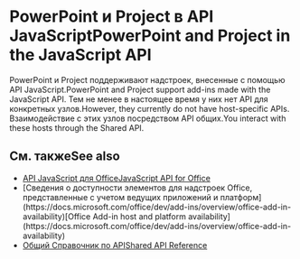 # <a name="powerpoint-and-project-in-the-javascript-api"></a><span data-ttu-id="ea0f5-101">PowerPoint и Project в API JavaScript</span><span class="sxs-lookup"><span data-stu-id="ea0f5-101">PowerPoint and Project in the JavaScript API</span></span>

<span data-ttu-id="ea0f5-102">PowerPoint и Project поддерживают надстроек, внесенные с помощью API JavaScript.</span><span class="sxs-lookup"><span data-stu-id="ea0f5-102">PowerPoint and Project support add-ins made with the JavaScript API.</span></span> <span data-ttu-id="ea0f5-103">Тем не менее в настоящее время у них нет API для конкретных узлов.</span><span class="sxs-lookup"><span data-stu-id="ea0f5-103">However, they currently do not have host-specific APIs.</span></span> <span data-ttu-id="ea0f5-104">Взаимодействие с этих узлов посредством API общих.</span><span class="sxs-lookup"><span data-stu-id="ea0f5-104">You interact with these hosts through the Shared API.</span></span> 

## <a name="see-also"></a><span data-ttu-id="ea0f5-105">См. также</span><span class="sxs-lookup"><span data-stu-id="ea0f5-105">See also</span></span>

- [<span data-ttu-id="ea0f5-106">API JavaScript для Office</span><span class="sxs-lookup"><span data-stu-id="ea0f5-106">JavaScript API for Office</span></span>](/javascript/office/javascript-api-for-office)
- <span data-ttu-id="ea0f5-107">
  [Сведения о доступности элементов для надстроек Office, представленные с учетом ведущих приложений и платформ](https://docs.microsoft.com/office/dev/add-ins/overview/office-add-in-availability)</span><span class="sxs-lookup"><span data-stu-id="ea0f5-107">[Office Add-in host and platform availability](https://docs.microsoft.com/office/dev/add-ins/overview/office-add-in-availability)</span></span>
- [<span data-ttu-id="ea0f5-108">Общий Справочник по API</span><span class="sxs-lookup"><span data-stu-id="ea0f5-108">Shared API Reference</span></span>](/javascript/api/overview/office)